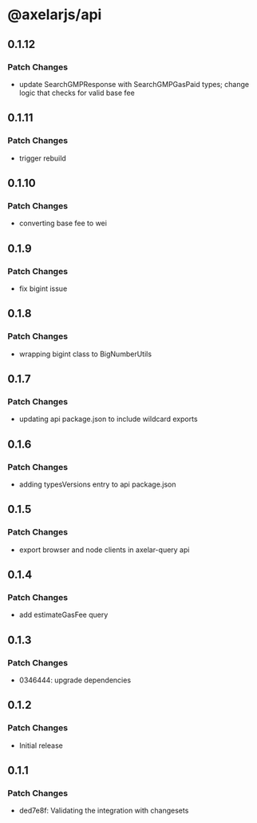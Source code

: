 # @axelarjs/api

## 0.1.12

### Patch Changes

- update SearchGMPResponse with SearchGMPGasPaid types; change logic that checks for valid base fee

## 0.1.11

### Patch Changes

- trigger rebuild

## 0.1.10

### Patch Changes

- converting base fee to wei

## 0.1.9

### Patch Changes

- fix bigint issue

## 0.1.8

### Patch Changes

- wrapping bigint class to BigNumberUtils

## 0.1.7

### Patch Changes

- updating api package.json to include wildcard exports

## 0.1.6

### Patch Changes

- adding typesVersions entry to api package.json

## 0.1.5

### Patch Changes

- export browser and node clients in axelar-query api

## 0.1.4

### Patch Changes

- add estimateGasFee query

## 0.1.3

### Patch Changes

- 0346444: upgrade dependencies

## 0.1.2

### Patch Changes

- Initial release

## 0.1.1

### Patch Changes

- ded7e8f: Validating the integration with changesets
